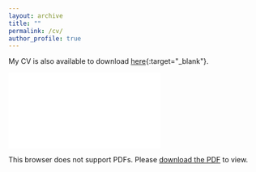 ```yaml
---
layout: archive
title: ""
permalink: /cv/
author_profile: true
---
```


My CV is also available to download [here](../files/HaoMa_CV.pdf){:target="_blank"}.

<object data="../files/HaoMa_CV.pdf" type="application/pdf" width="700px" height="700px">
    <embed src="../files/HaoMa_CV.pdf">
        <p>This browser does not support PDFs. Please <a href="../files/HaoMa_CV.pdf">download the PDF</a> to view.</p>
    </embed>
</object>
